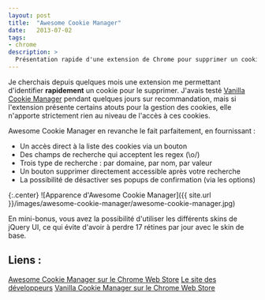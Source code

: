 ```yaml
---
layout: post
title:  "Awesome Cookie Manager"
date:   2013-07-02
tags:
- chrome
description: >
  Présentation rapide d'une extension de Chrome pour supprimer un cookie en particulier.
---
```


Je cherchais depuis quelques mois une extension me permettant d'identifier **rapidement** un cookie pour le supprimer. J'avais testé [Vanilla Cookie Manager](https://chrome.google.com/webstore/detail/vanilla-cookie-manager/gieohaicffldbmiilohhggbidhephnjj) pendant quelques jours sur recommandation, mais si l'extension présente certains atouts pour la gestion des cookies, elle n'apporte strictement rien au niveau de l'accès à ces cookies.

Awesome Cookie Manager en revanche le fait parfaitement, en fournissant :

* Un accès direct à la liste des cookies via un bouton
* Des champs de recherche qui acceptent les regex (\o/)
* Trois type de recherche : par domaine, par nom, par valeur
* Un bouton supprimer directement accessible après votre recherche
* La possibilité de désactiver ses popups de confirmation (via les options)

{:.center}
![Apparence d'Awesome Cookie Manager]({{ site.url }}/images/awesome-cookie-manager/awesome-cookie-manager.jpg)

En mini-bonus, vous avez la possibilité d'utiliser les différents skins de jQuery UI, ce qui évite d'avoir à perdre 17 rétines par jour avec le skin de base.


## Liens :
[Awesome Cookie Manager sur le Chrome Web Store](https://chrome.google.com/webstore/detail/awesome-cookie-manager-be/hcpidejphgpcgfnpiehkcckkkemgneif)
[Le site des développeurs](http://www.upway2late.com/)
[Vanilla Cookie Manager sur le Chrome Web Store](https://chrome.google.com/webstore/detail/vanilla-cookie-manager/gieohaicffldbmiilohhggbidhephnjj)